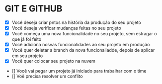 # GIT E GITHUB

- [x] Você deseja criar pntos na história da produção do seu projeto
- [x] Você deseja verificar mudanças feitas no seu projeto
- [x] Você começa uma nova funcionalidade no seu projeto, sem estragar o que já foi feito
- [x] Você adiciona nosvas funcionalidades ao seu projeto em produção
- [x] Você quer deletar a branch da nova funcionaliadde, depois de aplicar em seu projeto
- [x] Você quer colocar seu projeto na nuvem
- [] Você vai pegar um projeto já iniciado para trabalhar com o time
- [] Voê precisa resolver um conflito